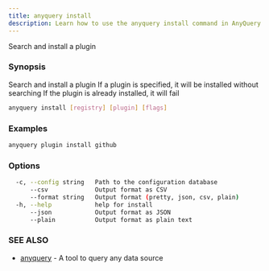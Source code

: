 ```yaml
---
title: anyquery install
description: Learn how to use the anyquery install command in AnyQuery.
---
```


Search and install a plugin

### Synopsis

Search and install a plugin
If a plugin is specified, it will be installed without searching
If the plugin is already installed, it will fail

```bash
anyquery install [registry] [plugin] [flags]
```

### Examples

```bash
anyquery plugin install github
```

### Options

```bash
  -c, --config string   Path to the configuration database
      --csv             Output format as CSV
      --format string   Output format (pretty, json, csv, plain)
  -h, --help            help for install
      --json            Output format as JSON
      --plain           Output format as plain text
```

### SEE ALSO

* [anyquery](../anyquery)	 - A tool to query any data source
